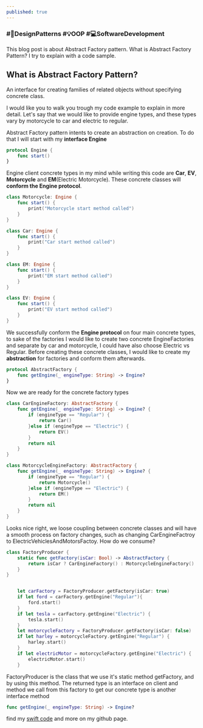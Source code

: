 ```yaml
---
published: true
---
```


### #🧭DesignPatterns #💡OOP #💻SoftwareDevelopment
This blog post is about Abstract Factory pattern. What is Abstract Factory Pattern? I try to explain with a code sample.

## What is Abstract Factory Pattern?
An interface for creating families of related objects without specifying concrete class.

I would like you to walk you trough my code example to explain in more detail.
Let's say that we would like to provide engine types, and these types vary by motorcycle to car and electric to regular.

Abstract Factory pattern intents to create an abstraction on creation.
To do that I will start with my **interface Engine**
```swift
protocol Engine {
    func start()
}
```
Engine client concrete types in my mind while writing this code are **Car**, **EV**, **Motorcycle** and **EM**(Electric Motorcycle). These concrete classes will **conform the Engine protocol**.
```swift
class Motorcycle: Engine {
    func start() {
        print("Motorcycle start method called")
    }
}

class Car: Engine {
    func start() {
        print("Car start method called")
    }
}

class EM: Engine {
    func start() {
        print("EM start method called")
    }
}

class EV: Engine {
    func start() {
        print("EV start method called")
    }
}
```
We successfully conform the **Engine protocol** on four main concrete types, to sake of the factories I would like to create two concrete EngineFactories and separate by car and motorcycle, I could have also choose Electric vs Regular.
Before creating these concrete classes, I would like to create my **abstraction** for factories and conform them afterwards.
```swift
protocol AbstractFactory {
    func getEngine(_ engineType: String) -> Engine?
}
```
Now we are ready for the concrete factory types
```swift
class CarEngineFactory: AbstractFactory {
    func getEngine(_ engineType: String) -> Engine? {
        if (engineType == "Regular") {
            return Car()
        }else if (engineType == "Electric") {
            return EV()
        }
        return nil
    }
}

class MotorcycleEngineFactory: AbstractFactory {
    func getEngine(_ engineType: String) -> Engine? {
        if (engineType == "Regular") {
            return Motorcycle()
        }else if (engineType == "Electric") {
            return EM()
        }
        return nil
    }
}
```
Looks nice right, we loose coupling between concrete classes and will have a smooth process on factory changes, such as changing CarEngineFactroy to ElectricVehiclesAndMotorsFactoy.
How do we consume?
```swift
class FactoryProducer {
    static func getFactory(isCar: Bool) -> AbstractFactory {
        return isCar ? CarEngineFactory() : MotorcycleEngineFactory()
    }
}


    let carFactory = FactoryProducer.getFactory(isCar: true)
    if let ford = carFactory.getEngine("Regular"){
        ford.start()
    }
    if let tesla = carFactory.getEngine("Electric") {
        tesla.start()
    }
    let motorcycleFactory = FactoryProducer.getFactory(isCar: false)
    if let harley = motorcycleFactory.getEngine("Regular") {
        harley.start()
    }
    if let electricMotor = motorcycleFactory.getEngine("Electric") {
        electricMotor.start()
    }
```
FactoryProducer is the class that we use it's static method getFactory, and by using this method. The returned type is an interface on client and method we call from this factory to get our concrete type is another interface method 
```swift
func getEngine(_ engineType: String) -> Engine?
```

find my [swift code](https://github.com/YigitCiray/DesignPatternsAndPrinciples/blob/main/Design%20Patterns/Creational%20Patterns/AbstractFactory.playground/Contents.swift) and more on my github page.

